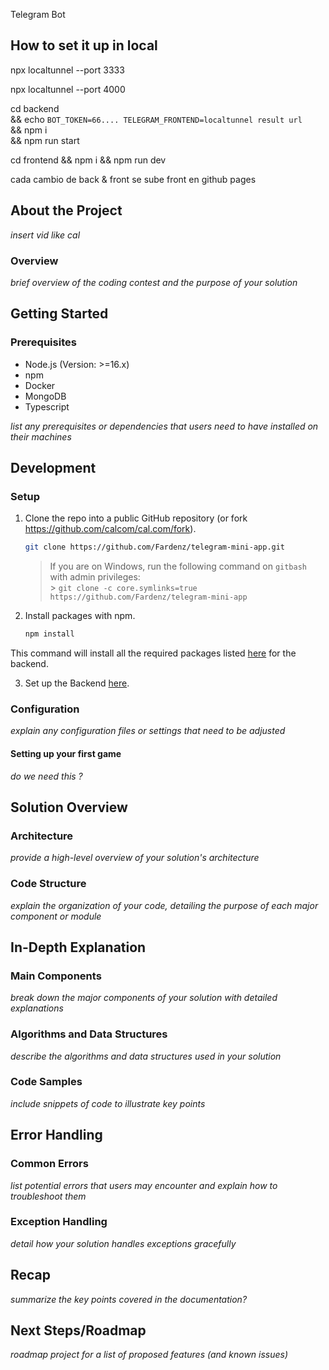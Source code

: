 Telegram Bot

## How to set it up in local

npx localtunnel --port 3333

npx localtunnel --port 4000


cd backend \
 && echo `BOT_TOKEN=66....
TELEGRAM_FRONTEND=localtunnel result url`\
 &&  npm i \
 && npm run start

cd frontend && npm i && npm run dev

cada cambio de back & front se sube
front en github pages

<!-- ABOUT THE PROJECT -->

## About the Project
_insert vid like cal_

### Overview
_brief overview of the coding contest and the purpose of your solution_

<!-- GETTING STARTED -->

## Getting Started

### Prerequisites
- Node.js (Version: >=16.x)
- npm
- Docker
- MongoDB
- Typescript

_list any prerequisites or dependencies that users need to have installed on their machines_

## Development

### Setup 

1. Clone the repo into a public GitHub repository (or fork https://github.com/calcom/cal.com/fork).

    ```sh
   git clone https://github.com/Fardenz/telegram-mini-app.git
   ```
    
   > If you are on Windows, run the following command on `gitbash` with admin privileges: <br> > `git clone -c core.symlinks=true https://github.com/Fardenz/telegram-mini-app` <br>

2. Install packages with npm.
   
   ```sh
   npm install
   ```
This command will install all the required packages listed [here](https://github.com/Fardenz/telegram-mini-app/blob/main/backend/package.json) for the backend.
   

3. Set up the Backend [here](https://github.com/Fardenz/telegram-mini-app/blob/main/backend/README.md). 



### Configuration
_explain any configuration files or settings that need to be adjusted_

#### Setting up your first game
_do we need this ?_

## Solution Overview

### Architecture
_provide a high-level overview of your solution's architecture_

### Code Structure
_explain the organization of your code, detailing the purpose of each major component or module_

## In-Depth Explanation

### Main Components
_break down the major components of your solution with detailed explanations_

### Algorithms and Data Structures
_describe the algorithms and data structures used in your solution_

### Code Samples
_include snippets of code to illustrate key points_

## Error Handling

### Common Errors
_list potential errors that users may encounter and explain how to troubleshoot them_

### Exception Handling
_detail how your solution handles exceptions gracefully_

## Recap
_summarize the key points covered in the documentation?_

## Next Steps/Roadmap
_roadmap project for a list of proposed features (and known issues)_




